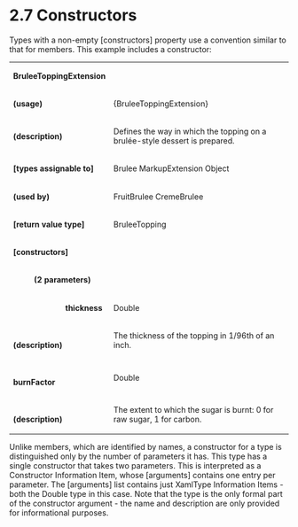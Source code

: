 <html dir="LTR" xmlns:mshelp="http://msdn.microsoft.com/mshelp" xmlns:ddue="http://ddue.schemas.microsoft.com/authoring/2003/5" xmlns:xlink="http://www.w3.org/1999/xlink" xmlns:tool="http://www.microsoft.com/tooltip"><body><input type="hidden" id="userDataCache" class="userDataStyle"><input type="hidden" id="hiddenScrollOffset"><img id="dropDownImage" style="display:none; height:0; width:0;" src="../local/drpdown.gif"><img id="dropDownHoverImage" style="display:none; height:0; width:0;" src="../local/drpdown_orange.gif"><img id="collapseImage" style="display:none; height:0; width:0;" src="../local/collapse.gif"><img id="expandImage" style="display:none; height:0; width:0;" src="../local/exp.gif"><img id="collapseAllImage" style="display:none; height:0; width:0;" src="../local/collall.gif"><img id="expandAllImage" style="display:none; height:0; width:0;" src="../local/expall.gif"><img id="copyImage" style="display:none; height:0; width:0;" src="../local/copycode.gif"><img id="copyHoverImage" style="display:none; height:0; width:0;" src="../local/copycodeHighlight.gif"><div id="header"><h1 class="heading">2.7 Constructors</h1></div><div id="mainSection"><div id="mainBody"><div id="allHistory" class="saveHistory" onsave="saveAll()" onload="loadAll()"></div>
			<div id="sectionSection0" class="section" name="collapseableSection"><content xmlns="http://ddue.schemas.microsoft.com/authoring/2003/5" xmlns:wsd="http://wsdev.schemas.microsoft.com/authoring/2008/2" xmlns:msxsl="urn:schemas-microsoft-com:xslt" xmlns:script="urn:script" xmlns:build="urn:build">
				</content></div><div id="sectionSection1" class="section" name="collapseableSection"><content xmlns="http://ddue.schemas.microsoft.com/authoring/2003/5" xmlns:wsd="http://wsdev.schemas.microsoft.com/authoring/2008/2" xmlns:msxsl="urn:schemas-microsoft-com:xslt" xmlns:script="urn:script" xmlns:build="urn:build">
					<p xmlns="">Types with a non-empty [constructors] property use a convention similar to that for members. This example includes a constructor:</p>
					<p xmlns=""><b></b></p><table class="ProtocolAuthoredTable" xmlns=""><tr>
								<td colspan="2">
									<p> <b>BruleeToppingExtension</b></p>
								</td>
							</tr><tr>
							<td>
								<p> <b>(usage)</b></p>
							</td>
							<td>
								<p>{BruleeToppingExtension}</p>
							</td>
						</tr><tr>
							<td>
								<p> <b>(description)</b></p>
							</td>
							<td>
								<p>Defines the way in which the topping on a brulée-style dessert is prepared.</p>
							</td>
						</tr><tr>
							<td>
								<p> <b>[types assignable to]</b></p>
							</td>
							<td>
								<p>Brulee MarkupExtension Object</p>
							</td>
						</tr><tr>
							<td>
								<p> <b>(used by)</b></p>
							</td>
							<td>
								<p>FruitBrulee CremeBrulee</p>
							</td>
						</tr><tr>
							<td>
								<p> <b>[return value type]</b></p>
							</td>
							<td>
								<p>BruleeTopping</p>
							</td>
						</tr><tr>
							<td>
								<p> <b>[constructors]</b></p>
							</td>
							<td>
								<p> </p>
							</td>
						</tr><tr>
							<td>
								<p> <b>          (2 parameters)</b></p>
							</td>
							<td>
								<p> </p>
							</td>
						</tr><tr>
							<td>
								<p> <b>                         thickness</b></p>
							</td>
							<td>
								<p>Double</p>
							</td>
						</tr><tr>
							<td>
								<p> <b>                                   (description)</b></p>
							</td>
							<td>
								<p>The thickness of the topping in 1/96th of an inch.</p>
							</td>
						</tr><tr>
							<td>
								<p> <b>                         burnFactor</b></p>
							</td>
							<td>
								<p>Double</p>
							</td>
						</tr><tr>
							<td>
								<p> <b>                                   (description)</b></p>
							</td>
							<td>
								<p>The extent to which the sugar is burnt: 0 for raw sugar, 1 for carbon.</p>
							</td>
						</tr></table>
					<p xmlns="">Unlike members, which are identified by names, a constructor for a type is distinguished only by the number of parameters it has. This type has a single constructor that takes two parameters. This is interpreted as a Constructor Information Item, whose [arguments] contains one entry per parameter. The [arguments] list contains just XamlType Information Items - both the Double type in this case. Note that the type is the only formal part of the constructor argument - the name and description are only provided for informational purposes.</p>
				</content></div><!--[if gte IE 5]>
			<tool:tip element="languageFilterToolTip" avoidmouse="false"/>
		<![endif]--></div><a name="feedback"></a><span></span></div></body></html>